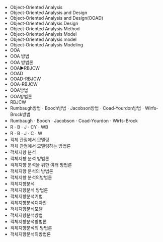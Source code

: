 ﻿- Object-Oriented Analysis
- Object-Oriented Analysis and Design
- Object-Oriented Analysis and Design(OOAD)
- Object-Oriented Analysis Design
- Object-Oriented Analysis Method
- Object-Oriented Analysis Model
- Object-Oriented Analysis model
- Object-Oriented Analysis Modeling
- OOA
- OOA 방법
- OOA 방법론
- OOA▶️RBJCW
- OOAD
- OOAD-RBJCW
- OOA-RBJCW
- OOA방법
- OOA방법론
- RBJCW
- Rumbaugh방법ㆍBooch방법ㆍJacobson방법ㆍCoad-Yourdon방법ㆍWirfs-Brock방법
- RumbaughㆍBoochㆍJacobsonㆍCoad-YourdonㆍWirfs-Brock
- RㆍBㆍJㆍCYㆍWB
- RㆍBㆍJㆍCㆍW
- 객체 관점에서 모델링
- 객체 관점에서 모델링하는 방법론
- 객체지향 분석
- 객체지향 분석 방법론
- 객체지향 분석을 위한 여러 방법론
- 객체지향 분석의 방법론
- 객체지향 분석의방법론
- 객체지향분석
- 객체지향분석 방법론
- 객체지향분석기법
- 객체지향분석디자인
- 객체지향분석모델
- 객체지향분석방법
- 객체지향분석방법론
- 객체지향분석의 방법론
- 객체지향분석의방법론
